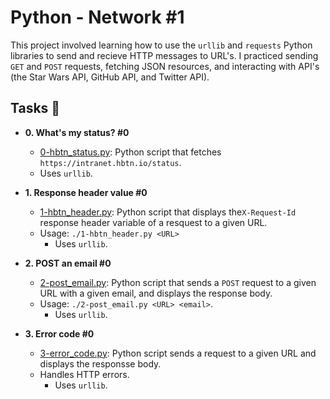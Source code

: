 # Python - Network #1

This project involved learning how to use the `urllib` and `requests` Python
libraries to send and recieve HTTP messages to URL's. I practiced sending `GET`
and `POST` requests, fetching JSON resources, and interacting with API's (the Star Wars API, GitHub API, and Twitter API).

## Tasks :page_with_curl:

* **0. What's my status? #0**
  * [0-hbtn_status.py](./0-hbtn_status.py): Python script that fetches
  `https://intranet.hbtn.io/status`.
  * Uses `urllib`.

* **1. Response header value #0**
  * [1-hbtn_header.py](./1-hbtn_header.py): Python script that displays the`X-Request-Id` response header variable of a resquest to a given URL.
  * Usage: `./1-hbtn_header.py <URL>`
    * Uses `urllib`.

* **2. POST an email #0**
  * [2-post_email.py](./2-post_email.py): Python script that sends a `POST` request to a  given URL with a given email, and displays the response body.
  * Usage: `./2-post_email.py <URL> <email>`.
    * Uses `urllib`.

* **3. Error code #0**
  * [3-error_code.py](./3-error_code.py): Python script sends a request to a given URL and displays the responsse body.
  * Handles HTTP errors.
    * Uses `urllib`.
